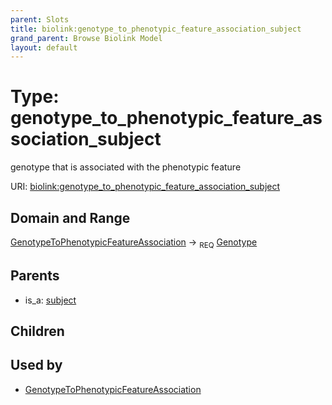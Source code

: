 ```yaml
---
parent: Slots
title: biolink:genotype_to_phenotypic_feature_association_subject
grand_parent: Browse Biolink Model
layout: default
---
```


# Type: genotype_to_phenotypic_feature_association_subject


genotype that is associated with the phenotypic feature

URI: [biolink:genotype_to_phenotypic_feature_association_subject](https://w3id.org/biolink/vocab/genotype_to_phenotypic_feature_association_subject)

## Domain and Range

[GenotypeToPhenotypicFeatureAssociation](GenotypeToPhenotypicFeatureAssociation.md) ->  <sub>REQ</sub> [Genotype](Genotype.md)

## Parents

 *  is_a: [subject](subject.md)

## Children


## Used by

 * [GenotypeToPhenotypicFeatureAssociation](GenotypeToPhenotypicFeatureAssociation.md)
